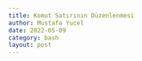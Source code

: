 ```yaml
---
title: Komut Satırının Düzenlenmesi
author: Mustafa Yucel
date: 2022-05-09
category: bash 
layout: post
---
```

